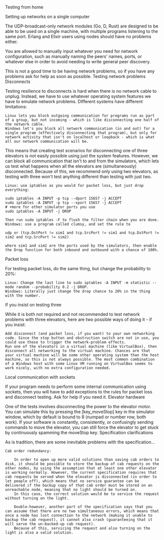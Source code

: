 Testing from home

Setting up networks on a single computer

The UDP-broadcast-only network modules (Go, D, Rust) are designed to be able to be used on a single machine, with multiple programs listening to the same port. Erlang and Elixir users using nodes should have no problems either.

You are allowed to manually input whatever you need for network configuration, such as manually naming the peers' names, ports, or whatever else in order to avoid needing to write general peer discovery.

This is not a good time to be having network problems, so if you have any problems ask for help as soon as possible.
Testing network problems
Disconnects

Testing resilience to disconnects is hard when there is no network cable to unplug. Instead, we have to use whatever operating system features we have to emulate network problems. DIfferent systems have different limitations:

    Linux lets you block outgoing communication for programs run as part of a group, but not incoming - which is like disconnecting one half of the network cable.
    Windows let's you block all network communication (in and out) for a single program (effectively disconnecting that program), but only for network activity that isn't on localhost or loopback - which is what all our network communication will be.

This means that creating test scenarios for disconnecting one of three elevators is not easily possible using just the system features. However, we can block all communication that isn't to and from the simulators, which lets us test what happens when all the elevators are (simultaneously) disconnected. Because of this, we recommend only using two elevators, as testing with three won't test anything different than testing with just two.

    Linux: use iptables as you would for packet loss, but just drop everything:

    sudo iptables -A INPUT -p tcp --dport 15657 -j ACCEPT
    sudo iptables -A INPUT -p tcp --sport 15657 -j ACCEPT
    # +more for other simulator ports you use
    sudo iptables -A INPUT -j DROP

    Then run sudo iptables -F to flush the filter chain when you are done.
    Windows: use a program called clumsy, and set the rule to

    udp or (tcp.DstPort != sim1 and tcp.SrcPort != sim1 and tcp.DstPort != sim2 and tcp.SrcPort != sim2)

    where sim1 and sim2 are the ports used by the simulators, then enable the Drop function for both inbound and outbound with a chance of 100%.

Packet loss

For testing packet loss, do the same thing, but change the probability to 20%:

    Linux: Change the last line to sudo iptables -A INPUT -m statistic --mode random --probability 0.2 -j DROP.
    Windows: Literally just change the drop chance to 20% in the thing with the number.

If you insist on testing three

While it is both not required and not recommended to test network problems with three elevators, here are two possible ways of doing it - if you insist:

    Add disconnect (and packet loss, if you want) to your own networking code. Since the stop button and obstruction switch are not in use, you could use those to trigger the network-problem effects.
    Run one of the elevators in a virtual machine (like VirtualBox), then disconnect all networking to the virtual machine. Chances are that your virtual machine will be some other operating system than the host machine, so this is not always possible. The most common combination of a Windows host with some Linux VM running on VirtualBox seems to work nicely, with no extra configuration needed.

Local communication with sockets

If your program needs to perform some internal communication using sockets, then you will have to add exceptions to the rules for packet loss and disconnect testing. Ask for help if you need it.
Elevator hardware

One of the tests involves disconnecting the power to the elevator motor. You can simulate this by pressing the [key_moveStop] key in the simulator window, which by default is bound to 8 (numpad or number row, both work). If your software is constantly, consistently, or confusingly sending commands to move the elevator, you can still force the elevator to get stuck by continuously spamming the moveStop key.
Specification clarifications

As is tradition, there are some inevitable problems with the specification...

    Cab order redundancy:

        In order to open up more valid solutions than saving cab orders to disk, it should be possible to store the backup of cab requests on the other nodes, by using the assumption that at least one other elevator is working normally. However, the current specification requires that cab requests be served when the elevator is disconnected (in order to let people off), which means that no service guarantee can be delivered if the backup copy of that cab order must be stored on an unreachable node, meaning that no light should be turned on.
        In this case, the correct solution would be to service the request without turning on the light.

        Double-however, another part of the specification says that you can assume that there are no two simultaneous errors, which means that once a node has lost connection to the network (making it unable to backup the cab request), it cannot also crash (guaranteeing that it will serve the un-backed-up cab request).
        Because of this, servicing the request and also turning on the light is also a valid solution.
